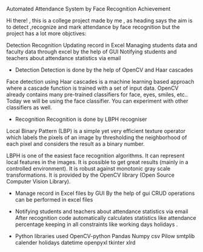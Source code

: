 Automated Attendance System by Face Recognition
Achievement

Hi there! , this is a college project made by me , as heading says the aim is to detect ,recognize and mark attendance by face recognition but the project has a lot more objctives:

Detection
Recognition
Updating record in Excel
Managing students data and faculty data through excel by the help of GUI
Notifying students and teachers about attendance statistics via email
- Detection
Detection is done by the help of OpenCV and Haar cascades

Face detection using Haar cascades is a machine learning based approach where a cascade function is trained with a set of input data. OpenCV already contains many pre-trained classifiers for face, eyes, smiles, etc.. Today we will be using the face classifier. You can experiment with other classifiers as well.

- Recognition
Recognition is done by LBPH recogniser

Local Binary Pattern (LBP) is a simple yet very efficient texture operator which labels the pixels of an image by thresholding the neighborhood of each pixel and considers the result as a binary number.

LBPH is one of the easiest face recognition algorithms. It can represent local features in the images. It is possible to get great results (mainly in a controlled environment). It is robust against monotonic gray scale transformations. It is provided by the OpenCV library (Open Source Computer Vision Library).

- Manage record in Excel files by GUI
By the help of gui CRUD operations can be performed in excel files

- Notifying students and teachers about attendance statistics via email
After recognition code automatically calculates statistics like attendance percentage keeping in all constraints like working days holidays .

- Python libraries used
OpenCV-python
Pandas
Numpy
csv
Pilow
smtplib
calender
holidays
datetime
openpyxl
tkinter
xlrd
